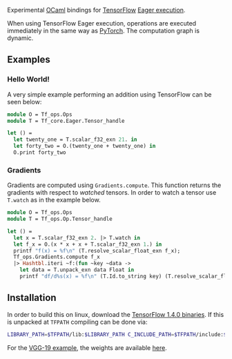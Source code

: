 Experimental [OCaml](http://ocaml.org) bindings for [TensorFlow](http://tensorflow.org) [Eager execution](https://github.com/tensorflow/tensorflow/tree/r1.5/tensorflow/contrib/eager).

When using TensorFlow Eager execution, operations are executed immediately in the
same way as [PyTorch](http://pytorch.org/). The computation graph is dynamic.

## Examples

### Hello World!
A very simple example performing an addition using TensorFlow can be seen below:

```ocaml
module O = Tf_ops.Ops
module T = Tf_core.Eager.Tensor_handle

let () =
  let twenty_one = T.scalar_f32_exn 21. in
  let forty_two = O.(twenty_one + twenty_one) in
  O.print forty_two
```

### Gradients

Gradients are computed using `Gradients.compute`. This function returns the
gradients with respect to *watched* tensors. In order to watch a tensor use
`T.watch` as in the example below.

```ocaml
module O = Tf_ops.Ops
module T = Tf_ops.Op.Tensor_handle

let () =
  let x = T.scalar_f32_exn 2. |> T.watch in
  let f_x = O.(x * x + x + T.scalar_f32_exn 1.) in
  printf "f(x) = %f\n" (T.resolve_scalar_float_exn f_x);
  Tf_ops.Gradients.compute f_x
  |> Hashtbl.iteri ~f:(fun ~key ~data ->
    let data = T.unpack_exn data Float in
    printf "df/d%s(x) = %f\n" (T.Id.to_string key) (T.resolve_scalar_float_exn data))
```

## Installation

In order to build this on linux, download the [TensorFlow 1.4.0 binaries](https://storage.googleapis.com/tensorflow/libtensorflow/libtensorflow-cpu-linux-x86_64-1.4.0.tar.gz). If this is unpacked at `TFPATH` compiling can be done via:
```bash
LIBRARY_PATH=$TFPATH/lib:$LIBRARY_PATH C_INCLUDE_PATH=$TFPATH/include:$C_INCLUDE_PATH make all
```

For the [VGG-19 example](https://github.com/LaurentMazare/ocaml-tf/tree/master/examples/vgg19.ml), the weights are available [here](http://download.tensorflow.org/models/vgg_19_2016_08_28.tar.gz).

